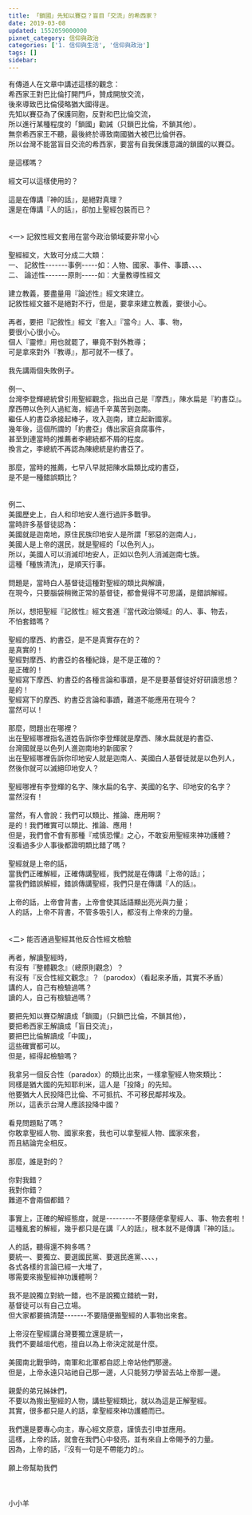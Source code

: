 ```yaml
---
title: 「鎖國」先知以賽亞？盲目「交流」的希西家？
date: 2019-03-08
updated: 1552059000000
pixnet_category: 信仰與政治
categories: ['1. 信仰與生活', '信仰與政治']
tags: []
sidebar: 
---
```


<div>有傳道人在文章中講述這樣的觀念：</div>
<div>希西家王對巴比倫打開門戶，贊成開放交流，</div>
<div>後來導致巴比倫侵略猶大國得逞。</div>
<div>先知以賽亞為了保護同胞，反對和巴比倫交流，</div>
<div>所以進行某種程度的「鎖國」勸誡（只鎖巴比倫，不鎖其他）。</div>
<div>無奈希西家王不聽，最後終於導致南國猶大被巴比倫併吞。</div>
<div>所以台灣不能當盲目交流的希西家，要當有自我保護意識的鎖國的以賽亞。</div>
<div> </div>
<div>是這樣嗎？</div>
<div> </div>
<div>經文可以這樣使用的？</div>
<div> </div>
<div>這是在傳講『神的話』，是絕對真理？</div>
<div>還是在傳講『人的話』，卻加上聖經包裝而已？</div>
<div> </div>
<div> </div>
<div>&lt;一&gt; 記敘性經文套用在當今政治領域要非常小心</div>
<div> </div>
<div>聖經經文，大致可分成二大類：</div>
<div>一、<span style="white-space:pre"> </span>記敘性-------事例-----如：人物、國家、事件、事蹟、、、、</div>
<div>二、<span style="white-space:pre"> </span>論述性-------原則-----如：大量教導性經文</div>
<div> </div>
<div>建立教義，要盡量用『論述性』經文來建立。</div>
<div>記敘性經文雖不是絕對不行，但是，要拿來建立教義，要很小心。</div>
<div> </div>
<div>再者，要把『記敘性』經文『套入』『當今』人、事、物，</div>
<div>要很小心很小心。</div>
<div>個人『靈修』用也就罷了，畢竟不對外教導；</div>
<div>可是拿來對外『教導』，那可就不一樣了。</div>
<div> </div>
<div>我先講兩個失敗例子。</div>
<div> </div>
<div>例一、</div>
<div>台灣李登輝總統曾引用聖經觀念，指出自己是『摩西』，陳水扁是『約書亞』。</div>
<div>摩西帶以色列人過紅海，經過千辛萬苦到迦南。</div>
<div>繼任人約書亞承接起棒子，攻入迦南，建立起新國家。</div>
<div>幾年後，這個所謂的「約書亞」傳出家庭貪腐事件，</div>
<div>甚至到連當時的推薦者李總統都不屑的程度。</div>
<div>換言之，李總統不再認為陳總統是約書亞了。</div>
<div> </div>
<div>那麼，當時的推薦，七早八早就把陳水扁類比成約書亞，</div>
<div>是不是一種錯誤類比？</div>
<div> </div>
<div> </div>
<div>例二、</div>
<div>美國歷史上，白人和印地安人進行過許多戰爭。</div>
<div>當時許多基督徒認為：</div>
<div>美國就是迦南地，原住民族印地安人是所謂「邪惡的迦南人」，</div>
<div>美國人是上帝的選民，就是聖經的「以色列人」。</div>
<div>所以，美國人可以消滅印地安人，正如以色列人消滅迦南七族。</div>
<div>這種「種族清洗」，是順天行事。</div>
<div> </div>
<div>問題是，當時白人基督徒這種對聖經的類比與解讀，</div>
<div>在現今，只要腦袋稍微正常的基督徒，都會覺得不可思議，是錯誤解經。</div>
<div> </div>
<div>所以，想把聖經『記敘性』經文套進『當代政治領域』的人、事、物去，</div>
<div>不怕套錯嗎？</div>
<div> </div>
<div>聖經的摩西、約書亞，是不是真實存在的？</div>
<div>是真實的！</div>
<div>聖經對摩西、約書亞的各種紀錄，是不是正確的？</div>
<div>是正確的！</div>
<div>聖經寫下摩西、約書亞的各種言論和事蹟，是不是要基督徒好好研讀思想？</div>
<div>是的！</div>
<div>聖經寫下的摩西、約書亞言論和事蹟，難道不能應用在現今？</div>
<div>當然可以！</div>
<div> </div>
<div>那麼，問題出在哪裡？</div>
<div>出在聖經哪裡指名道姓告訴你李登輝就是摩西、陳水扁就是約書亞、</div>
<div>台灣國就是以色列人進迦南地的新國家？</div>
<div>出在聖經哪裡告訴你印地安人就是迦南人、美國白人基督徒就是以色列人，</div>
<div>然後你就可以滅絕印地安人？</div>
<div> </div>
<div>聖經哪裡有李登輝的名字、陳水扁的名字、美國的名字、印地安的名字？</div>
<div>當然沒有！</div>
<div> </div>
<div>當然，有人會說：我們可以類比、推論、應用啊？</div>
<div>是的！我們確實可以類比、推論、應用！</div>
<div>但是，我們會不會有那種『戒慎恐懼』之心，不敢妄用聖經來神功護體？</div>
<div>沒看過多少人事後都證明類比錯了嗎？</div>
<div> </div>
<div>聖經就是上帝的話，</div>
<div>當我們正確解經，正確傳講聖經，我們就是在傳講『上帝的話』；</div>
<div>當我們錯誤解經，錯誤傳講聖經，我們只是在傳講『人的話』。</div>
<div> </div>
<div>上帝的話，上帝會背書，上帝會使其話語顯出亮光與力量；</div>
<div>人的話，上帝不背書，不管多吸引人，都沒有上帝來的力量。</div>
<div> </div>
<div> </div>
<div>&lt;二&gt; 能否通過聖經其他反合性經文檢驗</div>
<div> </div>
<div>再者，解讀聖經時，</div>
<div>有沒有『整體觀念』（總原則觀念）？</div>
<div>有沒有『反合性經文觀念』？（parodox）（看起來矛盾，其實不矛盾）</div>
<div>講的人，自己有檢驗過嗎？</div>
<div>讀的人，自己有檢驗過嗎？</div>
<div> </div>
<div>要把先知以賽亞解讀成「鎖國」（只鎖巴比倫，不鎖其他），</div>
<div>要把希西家王解讀成「盲目交流」，</div>
<div>要把巴比倫解讀成「中國」，</div>
<div>這些確實都可以。</div>
<div>但是，經得起檢驗嗎？</div>
<div> </div>
<div>我拿另一個反合性（paradox）的類比出來，一樣拿聖經人物來類比：</div>
<div>同樣是猶大國的先知耶利米，這人是「投降」的先知。</div>
<div>他要猶大人民投降巴比倫、不可抵抗、不可移民鄰邦埃及。</div>
<div>所以，這表示台灣人應該投降中國？</div>
<div> </div>
<div>看見問題點了嗎？</div>
<div>你敢拿聖經人物、國家來套，我也可以拿聖經人物、國家來套，</div>
<div>而且結論完全相反。</div>
<div> </div>
<div>那麼，誰是對的？</div>
<div> </div>
<div>你對我錯？</div>
<div>我對你錯？</div>
<div>難道不會兩個都錯？</div>
<div> </div>
<div>事實上，正確的解經態度，就是---------不要隨便拿聖經人、事、物去套啦！</div>
<div>這種亂套的解經，幾乎都只是在講『人的話』，根本就不是傳講『神的話』。</div>
<div> </div>
<div>人的話，聽得還不夠多嗎？</div>
<div>要統一、要獨立、要選國民黨、要選民進黨、、、、，</div>
<div>各式各樣的言論已經一大堆了，</div>
<div>哪需要來搬聖經神功護體啊？</div>
<div> </div>
<div>我不是說獨立對統一錯，也不是說獨立錯統一對，</div>
<div>基督徒可以有自己立場。</div>
<div>但大家都要搞清楚-------不要隨便搬聖經的人事物出來套。</div>
<div> </div>
<div>上帝沒在聖經講台灣要獨立還是統一，</div>
<div>我們不要越俎代庖，擅自以為上帝決定就是什麼。</div>
<div> </div>
<div>美國南北戰爭時，南軍和北軍都自認上帝站他們那邊。</div>
<div>但是，上帝永遠只站祂自己那一邊，人只能努力學習去站上帝那一邊。</div>
<div> </div>
<div>親愛的弟兄姊妹們，</div>
<div>不要以為搬出聖經的人物，講些聖經類比，就以為這是正解聖經。</div>
<div>其實，很多都只是人的話，拿聖經來神功護體而已。</div>
<div> </div>
<div>我們還是要專心向主，專心經文原意，謹慎去引申並應用。</div>
<div>這樣，上帝的話，就會在我們心中發亮，並有來自上帝賜予的力量。</div>
<div>因為，上帝的話，『沒有一句是不帶能力的』。</div>
<div> </div>
<div>願上帝幫助我們</div>
<div> </div>
<div> </div>
<div> </div>
<div>小小羊</div>
